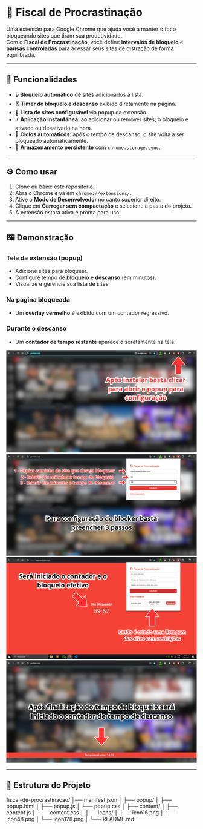 # 🚫 Fiscal de Procrastinação  

Uma extensão para Google Chrome que ajuda você a manter o foco bloqueando sites que tiram sua produtividade.  
Com o **Fiscal de Procrastinação**, você define **intervalos de bloqueio** e **pausas controladas** para acessar seus sites de distração de forma equilibrada.  

---

## 📌 Funcionalidades  

- 🔒 **Bloqueio automático** de sites adicionados à lista.  
- ⏳ **Timer de bloqueio e descanso** exibido diretamente na página.  
- 📝 **Lista de sites configurável** via popup da extensão.  
- ⚡ **Aplicação instantânea**: ao adicionar ou remover sites, o bloqueio é ativado ou desativado na hora.  
- 🔁 **Ciclos automáticos**: após o tempo de descanso, o site volta a ser bloqueado automaticamente.  
- 💾 **Armazenamento persistente** com `chrome.storage.sync`.  

---

## ⚙️ Como usar

1. Clone ou baixe este repositório.
2. Abra o Chrome e vá em `chrome://extensions/`.
3. Ative o **Modo de Desenvolvedor** no canto superior direito.
4. Clique em **Carregar sem compactação** e selecione a pasta do projeto.
5. A extensão estará ativa e pronta para uso!

---

## 🖼️ Demonstração  

### Tela da extensão (popup)
- Adicione sites para bloquear.  
- Configure tempo de **bloqueio** e **descanso** (em minutos).  
- Visualize e gerencie sua lista de sites.  

### Na página bloqueada
- Um **overlay vermelho** é exibido com um contador regressivo.  

### Durante o descanso
- Um **contador de tempo restante** aparece discretamente na tela.  


![Popup da Extensão](./screenshots/1.png)
![Popup da Extensão](./screenshots/2.png)
![Popup da Extensão](./screenshots/3.png)
![Popup da Extensão](./screenshots/4.png)


---

## 📂 Estrutura do Projeto  
fiscal-de-procrastinacao/
│── manifest.json
│
├── popup/
│   ├── popup.html
│   ├── popup.js
│   └── popup.css
│
├── content/
│   ├── content.js
│   └── content.css
│
├── icons/
│   ├── icon16.png
│   ├── icon48.png
│   └── icon128.png
│
└── README.md
